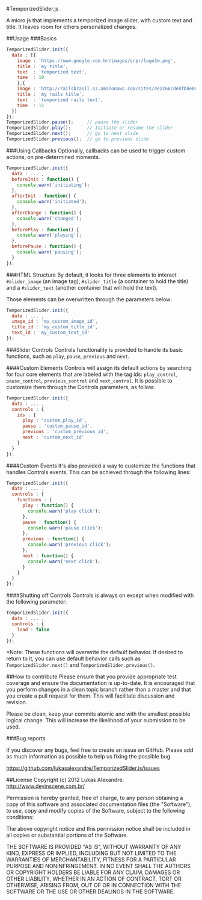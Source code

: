 #TemporizedSlider.js

A micro js that implements a temporized image slider, with custom text and title. It leaves room for others personalized changes.

##Usage
###Basics

```javascript
TemporizedSlider.init({
  data : [{
    image : 'https://www.google.com.br/images/srpr/logo3w.png',
    title : 'my title',
    text  : 'temporized text',
    time  : 18
    },{
    image : 'http://railsbrasil.s3.amazonaws.com/sites/4e2c66cde8fb0e0001000004/theme/images/rails.png',
    title : 'my rails title',
    text  : 'temporized rails text',
    time  : 15
  }]
});
TemporizedSlider.pause();     // pause the slider
TemporizedSlider.play();      // Initiate or resume the slider
TemporizedSlider.next();      // go to next slide
TemporizedSlider.previous();  // go to previous slide
```

###Using Callbacks
Optionally, callbacks can be used to trigger custom actions, on pre-determined moments.

```javascript
TemporizedSlider.init({
  data : ... ,
  beforeInit : function() {
    console.warn('initiating');
  },
  afterInit : function() {
    console.warn('initiated');
  },
  afterChange : function() {
    console.warn('changed');
  },
  beforePlay : function() {
    console.warn('playing');
  },
  beforePause : function() {
    console.warn('pausing');
  }
});
```

###HTML Structure
By default, it looks for three elements to interact `#slider_image` (an image tag), `#slider_title` (a container to hold the title) and a `#slider_text` (another container that will hold the text).

Those elements can be overwritten through the parameters below:

```javascript
TemporizedSlider.init({
  data : ... ,
  image_id : 'my_custom_image_id',
  title_id : 'my_custom_title_id',
  text_id : 'my_custom_text_id'
});
```

###Slider Controls
Controls functionality is provided to handle its basic functions, such as `play`, `pause`, `previous` and `next`.

####Custom Elements
Controls will assign its default actions by searching for four core elements that are labeled with the tag ids: `play_control`, `pause_control`, `previous_control` and `next_control`. It is possible to customize them through the Controls parameters, as follow:

```javascript
TemporizedSlider.init({
  data : ... ,
  controls : {
    ids : {
      play : 'custom_play_id',
      pause : 'custom_pause_id',
      previous : 'custom_previous_id',
      next : 'custom_next_id'
    }
  }
});
```

####Custom Events
It's also provided a way to customize the functions that handles Controls events. This can be achieved through the following lines:

```javascript
TemporizedSlider.init({
  data : ... ,
  controls : {
    functions : {
      play : function() {
        console.warn('play click');
      },
      pause : function() {
        console.warn('pause click');
      },
      previous : function() {
        console.warn('previous click');
      },
      next : function() {
        console.warn('next click');
      }
    }
  }
});
```

####Shutting off Controls
Controls is always on except when modified with the following parameter:

```javascript
TemporizedSlider.init({
  data : ... ,
  controls : {
    load : false
  }
});
```

*Note: These functions will overwrite the defaulf behavior. If desired to return to it, you can use default behavior calls such as `TemporizedSlider.next()` and `TemporizedSlider.previous()`.

##How to contribute
Please ensure that you provide appropriate test coverage and ensure the documentation is up-to-date. It is encouraged that you perform changes in a clean topic branch rather than a master and that you create a pull request for them. This will facilitate discussion and revision.

Please be clean, keep your commits atomic and with the smallest possible logical change. This will increase the likelihood of your submission to be used.

###Bug reports

If you discover any bugs, feel free to create an issue on GitHub. Please add as much information as possible to help us fixing the possible bug.

https://github.com/lukasalexandre/TemporizedSlider.js/issues

##License
Copyright (c) 2012 Lukas Alexandre. http://www.devinscene.com.br/

Permission is hereby granted, free of charge, to any person obtaining
a copy of this software and associated documentation files (the
"Software"), to use, copy and modify copies of the Software, subject
to the following conditions:

The above copyright notice and this permission notice shall be
included in all copies or substantial portions of the Software.

THE SOFTWARE IS PROVIDED "AS IS", WITHOUT WARRANTY OF ANY KIND,
EXPRESS OR IMPLIED, INCLUDING BUT NOT LIMITED TO THE WARRANTIES OF
MERCHANTABILITY, FITNESS FOR A PARTICULAR PURPOSE AND
NONINFRINGEMENT. IN NO EVENT SHALL THE AUTHORS OR COPYRIGHT HOLDERS BE
LIABLE FOR ANY CLAIM, DAMAGES OR OTHER LIABILITY, WHETHER IN AN ACTION
OF CONTRACT, TORT OR OTHERWISE, ARISING FROM, OUT OF OR IN CONNECTION
WITH THE SOFTWARE OR THE USE OR OTHER DEALINGS IN THE SOFTWARE.

